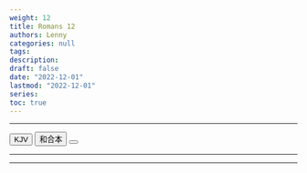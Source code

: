 ```yaml
---
weight: 12
title: Romans 12
authors: Lenny
categories: null
tags: 
description: 
draft: false
date: "2022-12-01"
lastmod: "2022-12-01"
series:
toc: true
---
```



<!--more-->
---


<!-- Tab links -->
<div class="tab">
  <button class="tablinks active" onclick="tablabel(event, 'english')">KJV</button>
  <button class="tablinks" onclick="tablabel(event, 'chinese')">和合本</button>
  <button class="tablinks" onclick="tablabel(event, 'verse1')"></button>
</div>

<!-- Tab content -->
<div id="english" class="tabcontent" style="display:block">

</div>

---
<div id="chinese" class="tabcontent" style="display:block">

</div>


---
<div id="verse1" class="tabcontent" style="display:block">

</div>
